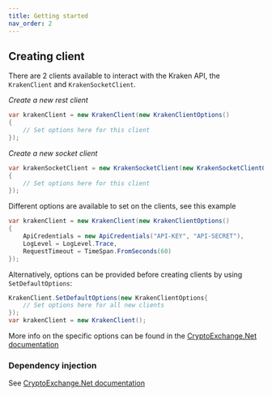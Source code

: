 ```yaml
---
title: Getting started
nav_order: 2
---
```


## Creating client
There are 2 clients available to interact with the Kraken API, the `KrakenClient` and `KrakenSocketClient`.

*Create a new rest client*
```csharp
var krakenClient = new KrakenClient(new KrakenClientOptions()
{
	// Set options here for this client
});
```

*Create a new socket client*
```csharp
var krakenSocketClient = new KrakenSocketClient(new KrakenSocketClientOptions()
{
	// Set options here for this client
});
```

Different options are available to set on the clients, see this example
```csharp
var krakenClient = new KrakenClient(new KrakenClientOptions()
{
	ApiCredentials = new ApiCredentials("API-KEY", "API-SECRET"),
	LogLevel = LogLevel.Trace,
	RequestTimeout = TimeSpan.FromSeconds(60)
});
```
Alternatively, options can be provided before creating clients by using `SetDefaultOptions`:
```csharp
KrakenClient.SetDefaultOptions(new KrakenClientOptions{
	// Set options here for all new clients
});
var krakenClient = new KrakenClient();
```
More info on the specific options can be found in the [CryptoExchange.Net documentation](https://jkorf.github.io/CryptoExchange.Net/Options.html)

### Dependency injection
See [CryptoExchange.Net documentation](https://jkorf.github.io/CryptoExchange.Net/Clients.html#dependency-injection)
